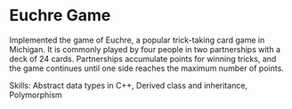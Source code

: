 # Euchre Game

Implemented the game of Euchre, a popular trick-taking card game in Michigan. It is commonly played by four people in two partnerships with a deck of 24 cards. Partnerships accumulate points for winning tricks, and the game continues until one side reaches the maximum number of points.

Skills: Abstract data types in C++, Derived class and inheritance, Polymorphism
